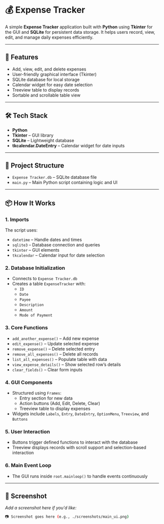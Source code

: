 # 💰 Expense Tracker

A simple **Expense Tracker** application built with **Python** using **Tkinter** for the GUI and **SQLite** for persistent data storage. It helps users record, view, edit, and manage daily expenses efficiently.

---

## 🚀 Features

- Add, view, edit, and delete expenses
- User-friendly graphical interface (Tkinter)
- SQLite database for local storage
- Calendar widget for easy date selection
- Treeview table to display records
- Sortable and scrollable table view

---

## 🛠️ Tech Stack

- **Python**
- **Tkinter** – GUI library
- **SQLite** – Lightweight database
- **tkcalendar.DateEntry** – Calendar widget for date inputs

---

## 📁 Project Structure

- `Expense Tracker.db` – SQLite database file
- `main.py` – Main Python script containing logic and UI

---

## 📦 How It Works

### 1. **Imports**
The script uses:
- `datetime` – Handle dates and times
- `sqlite3` – Database connection and queries
- `tkinter` – GUI elements
- `tkcalendar` – Calendar input for date selection

### 2. **Database Initialization**
- Connects to `Expense Tracker.db`
- Creates a table `ExpenseTracker` with:
  - `ID`
  - `Date`
  - `Payee`
  - `Description`
  - `Amount`
  - `Mode of Payment`

### 3. **Core Functions**
- `add_another_expense()` – Add new expense
- `edit_expense()` – Update selected expense
- `remove_expense()` – Delete selected entry
- `remove_all_expenses()` – Delete all records
- `list_all_expenses()` – Populate table with data
- `view_expense_details()` – Show selected row’s details
- `clear_fields()` – Clear form inputs

### 4. **GUI Components**
- Structured using `Frames`:
  - Entry section for new data
  - Action buttons (Add, Edit, Delete, Clear)
  - Treeview table to display expenses
- Widgets include `Labels`, `Entry`, `DateEntry`, `OptionMenu`, `Treeview`, and `Buttons`

### 5. **User Interaction**
- Buttons trigger defined functions to interact with the database
- Treeview displays records with scroll support and selection-based interaction

### 6. **Main Event Loop**
- The GUI runs inside `root.mainloop()` to handle events continuously

---

## 📸 Screenshot

*Add a screenshot here if you'd like:*

```bash
📷 Screenshot goes here (e.g., ./screenshots/main_ui.png)


